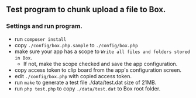 ## Test program to chunk upload a file to Box.
### Settings and run program.
- run `composer install`
- copy `./config/box.php.sample` to `./config/box.php`
- make sure your app has a scope to `Write all files and folders stored in Box`.
    - If not, make the scope checked and save the app configuration.
- copy access token to clip board from the app's configuration screen.
- edit `./config/box.php` with copied access token.
- run `make` to generate a test file ./data/test.dat size of 21MB.
- run `php test.php` to copy `./data/test.dat` to Box root folder.

